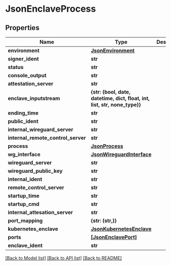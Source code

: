 # JsonEnclaveProcess


## Properties
Name | Type | Description | Notes
------------ | ------------- | ------------- | -------------
**environment** | [**JsonEnvironment**](JsonEnvironment.md) |  | [optional] 
**signer_ident** | **str** |  | [optional] 
**status** | **str** |  | [optional] 
**console_output** | **str** |  | [optional] 
**attestation_server** | **str** |  | [optional] 
**enclave_inputstream** | **{str: (bool, date, datetime, dict, float, int, list, str, none_type)}** |  | [optional] 
**ending_time** | **str** |  | [optional] 
**public_ident** | **str** |  | [optional] 
**internal_wireguard_server** | **str** |  | [optional] 
**internal_remote_control_server** | **str** |  | [optional] 
**process** | [**JsonProcess**](JsonProcess.md) |  | [optional] 
**wg_interface** | [**JsonWireguardInterface**](JsonWireguardInterface.md) |  | [optional] 
**wireguard_server** | **str** |  | [optional] 
**wireguard_public_key** | **str** |  | [optional] 
**internal_ident** | **str** |  | [optional] 
**remote_control_server** | **str** |  | [optional] 
**startup_time** | **str** |  | [optional] 
**startup_cmd** | **str** |  | [optional] 
**internal_attesation_server** | **str** |  | [optional] 
**port_mapping** | **{str: (str,)}** |  | [optional] 
**kubernetes_enclave** | [**JsonKubernetesEnclave**](JsonKubernetesEnclave.md) |  | [optional] 
**ports** | [**[JsonEnclavePort]**](JsonEnclavePort.md) |  | [optional] 
**enclave_ident** | **str** |  | [optional] 

[[Back to Model list]](../README.md#documentation-for-models) [[Back to API list]](../README.md#documentation-for-api-endpoints) [[Back to README]](../README.md)


